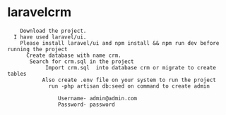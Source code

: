 # laravelcrm

        Download the project.     
      I have used laravel/ui.     
        Please install laravel/ui and npm install && npm run dev before running the project     
          Create database with name crm.         
           Search for crm.sql in the project     
                Import crm.sql  into database crm or migrate to create tables          
               Also create .env file on your system to run the project   
                 run -php artisan db:seed on command to create admin   
                   
                    Username- admin@admin.com          
                    Password- password
                                

